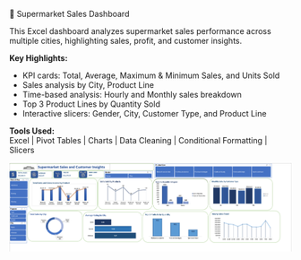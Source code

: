 🛒 Supermarket Sales Dashboard

This Excel dashboard analyzes supermarket sales performance across multiple cities, highlighting sales, profit, and customer insights.

**Key Highlights:**
- KPI cards: Total, Average, Maximum & Minimum Sales, and Units Sold  
- Sales analysis by City, Product Line 
- Time-based analysis: Hourly and Monthly sales breakdown  
- Top 3 Product Lines by Quantity Sold  
- Interactive slicers: Gender, City, Customer Type, and Product Line

  
**Tools Used:**  
Excel | Pivot Tables | Charts | Data Cleaning | Conditional Formatting | Slicers

![Supermarket Dashboard](Supermarket-Dashboard.png)
